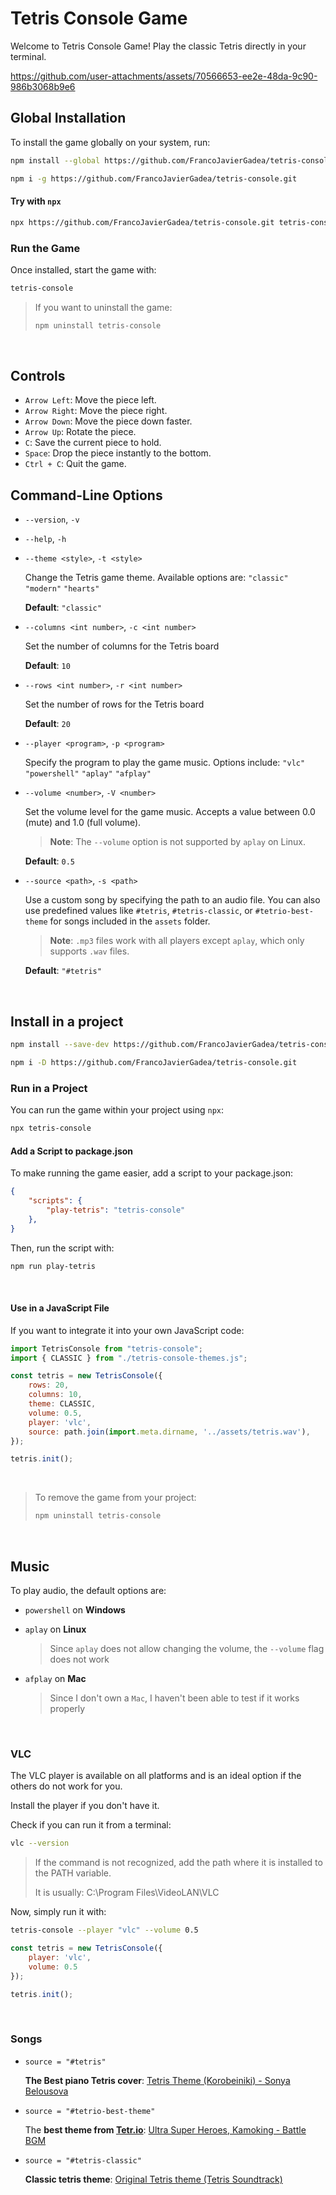 # Tetris Console Game

Welcome to Tetris Console Game! Play the classic Tetris directly in your terminal.

https://github.com/user-attachments/assets/70566653-ee2e-48da-9c90-986b3068b9e6

## Global Installation

To install the game globally on your system, run:

```sh
npm install --global https://github.com/FrancoJavierGadea/tetris-console.git
```
```sh
npm i -g https://github.com/FrancoJavierGadea/tetris-console.git
```

#### Try with `npx`

```sh
npx https://github.com/FrancoJavierGadea/tetris-console.git tetris-console
```

### Run the Game

Once installed, start the game with:

```sh
tetris-console
```

> If you want to uninstall the game:
> 
> ```sh
> npm uninstall tetris-console
> ```

<br>

## Controls

- `Arrow Left`: Move the piece left.
- `Arrow Right`: Move the piece right.
- `Arrow Down`: Move the piece down faster.
- `Arrow Up`: Rotate the piece.
- `C`: Save the current piece to hold.
- `Space`: Drop the piece instantly to the bottom.
- `Ctrl + C`: Quit the game.

## Command-Line Options

- `--version`, `-v`

- `--help`, `-h`

- `--theme <style>`, `-t <style>` 
  
    Change the Tetris game theme. Available options are: `"classic"` `"modern"` `"hearts"`

    **Default**: `"classic"`

- `--columns <int number>`, `-c <int number>` 
  
    Set the number of columns for the Tetris board
  
    **Default**: `10`

- `--rows <int number>`, `-r <int number>` 
  
    Set the number of rows for the Tetris board

    **Default**: `20`

- `--player <program>`, `-p <program>` 
  
    Specify the program to play the game music. Options include: `"vlc"` `"powershell"` `"aplay"` `"afplay"`

- `--volume <number>`, `-V <number>` 
  
    Set the volume level for the game music. Accepts a value between 0.0 (mute) and 1.0 (full volume). 

    > **Note**: The `--volume` option is not supported by `aplay` on Linux.

    **Default**: `0.5`

- `--source <path>`, `-s <path>` 
  
  Use a custom song by specifying the path to an audio file. You can also use predefined values like `#tetris`, `#tetris-classic`, or `#tetrio-best-theme` for songs included in the `assets` folder.

  > **Note**: `.mp3` files work with all players except `aplay`, which only supports `.wav` files.

  **Default**: `"#tetris"`

<br>


## Install in a project

```sh
npm install --save-dev https://github.com/FrancoJavierGadea/tetris-console.git
```
```sh
npm i -D https://github.com/FrancoJavierGadea/tetris-console.git
```

### Run in a Project

You can run the game within your project using `npx`:

```sh
npx tetris-console
```


#### Add a Script to package.json

To make running the game easier, add a script to your package.json:

```json
{
    "scripts": {
        "play-tetris": "tetris-console"
    },
}
```
Then, run the script with:
```sh
npm run play-tetris
```


<br>

#### Use in a JavaScript File

If you want to integrate it into your own JavaScript code:

```js
import TetrisConsole from "tetris-console";
import { CLASSIC } from "./tetris-console-themes.js";

const tetris = new TetrisConsole({
    rows: 20,
    columns: 10,
    theme: CLASSIC,
    volume: 0.5,
    player: 'vlc',
    source: path.join(import.meta.dirname, '../assets/tetris.wav'),
});

tetris.init();
```

<br>

> To remove the game from your project:
> 
> ```sh
> npm uninstall tetris-console
> ```

<br>

## Music

To play audio, the default options are:

- `powershell` on **Windows**
  
- `aplay` on **Linux**
  
    > Since `aplay` does not allow changing the volume, the `--volume` flag does not work

- `afplay` on **Mac**

    > Since I don't own a `Mac`, I haven't been able to test if it works properly

<br>

### VLC

The VLC player is available on all platforms and is an ideal option if the others do not work for you.

Install the player if you don't have it.

Check if you can run it from a terminal:

```sh
vlc --version
```

> If the command is not recognized, add the path where it is installed to the PATH variable.
> 
> It is usually: C:\Program Files\VideoLAN\VLC

Now, simply run it with:

```sh
tetris-console --player "vlc" --volume 0.5
```

```js
const tetris = new TetrisConsole({
    player: 'vlc',
    volume: 0.5
});

tetris.init();
```

<br>

### Songs

- `source = "#tetris"`

    **The Best piano Tetris cover**: [Tetris Theme (Korobeiniki) - Sonya Belousova](https://www.youtube.com/watch?v=q8rcTvAoRzk)

- `source = "#tetrio-best-theme"`

    The **best theme from [Tetr.io](https://tetr.io/)**: [Ultra Super Heroes, Kamoking - Battle BGM](https://www.youtube.com/watch?v=hhQcoxDMMs0)

- `source = "#tetris-classic"`

    **Classic tetris theme**: [Original Tetris theme (Tetris Soundtrack)](https://www.youtube.com/watch?v=NmCCQxVBfyM)
